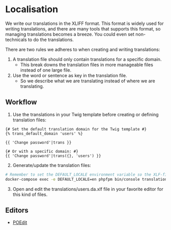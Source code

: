 # Localisation

We write our translations in the XLIFF format. This format is widely used for writing translations, and there are
many tools that supports this format, so managing translations becomes a breeze. You could even set non-technicals
to do the translations.

There are two rules we adheres to when creating and writing translations:

1. A translation file should only contain translations for a specific domain.
   - This break downs the translation files in more manageable files instead of one large file.
2. Use the word or sentence as key in the translation file.
   - So we describe what we are translating instead of where we are translating.

## Workflow

1. Use the translations in your Twig template before creating or defining translation files:

```twig
{# Set the default translation domain for the Twig template #}
{% trans_default_domain 'users' %}

{{ 'Change password'|trans }}

{# Or with a specific domain: #}
{{ 'Change password'|trans({}, 'users') }}
```

2. Generate/update the translation files:

```bash
# Remember to set the DEFAULT_LOCALE environment variable so the XLF-files will have the correct source-language
docker-compose exec -e DEFAULT_LOCALE=en phpfpm bin/console translation:update --force da
```

3. Open and edit the translations/users.da.xlf file in your favorite editor for this kind of files.

## Editors

- [POEdit](https://poedit.net/)
